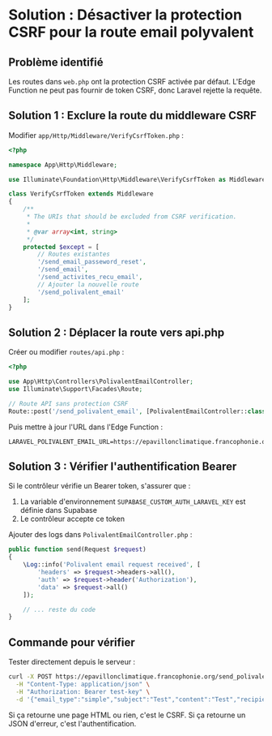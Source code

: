 # Solution : Désactiver la protection CSRF pour la route email polyvalent

## Problème identifié
Les routes dans `web.php` ont la protection CSRF activée par défaut. L'Edge Function ne peut pas fournir de token CSRF, donc Laravel rejette la requête.

## Solution 1 : Exclure la route du middleware CSRF

Modifier `app/Http/Middleware/VerifyCsrfToken.php` :

```php
<?php

namespace App\Http\Middleware;

use Illuminate\Foundation\Http\Middleware\VerifyCsrfToken as Middleware;

class VerifyCsrfToken extends Middleware
{
    /**
     * The URIs that should be excluded from CSRF verification.
     *
     * @var array<int, string>
     */
    protected $except = [
        // Routes existantes
        '/send_email_passeword_reset',
        '/send_email',
        '/send_activites_recu_email',
        // Ajouter la nouvelle route
        '/send_polivalent_email'
    ];
}
```

## Solution 2 : Déplacer la route vers api.php

Créer ou modifier `routes/api.php` :

```php
<?php

use App\Http\Controllers\PolivalentEmailController;
use Illuminate\Support\Facades\Route;

// Route API sans protection CSRF
Route::post('/send_polivalent_email', [PolivalentEmailController::class, 'send']);
```

Puis mettre à jour l'URL dans l'Edge Function :
```
LARAVEL_POLIVALENT_EMAIL_URL=https://epavillonclimatique.francophonie.org/api/send_polivalent_email
```

## Solution 3 : Vérifier l'authentification Bearer

Si le contrôleur vérifie un Bearer token, s'assurer que :

1. La variable d'environnement `SUPABASE_CUSTOM_AUTH_LARAVEL_KEY` est définie dans Supabase
2. Le contrôleur accepte ce token

Ajouter des logs dans `PolivalentEmailController.php` :

```php
public function send(Request $request)
{
    \Log::info('Polivalent email request received', [
        'headers' => $request->headers->all(),
        'auth' => $request->header('Authorization'),
        'data' => $request->all()
    ]);

    // ... reste du code
}
```

## Commande pour vérifier

Tester directement depuis le serveur :

```bash
curl -X POST https://epavillonclimatique.francophonie.org/send_polivalent_email \
  -H "Content-Type: application/json" \
  -H "Authorization: Bearer test-key" \
  -d '{"email_type":"simple","subject":"Test","content":"Test","recipients":{"to":["test@example.com"]}}'
```

Si ça retourne une page HTML ou rien, c'est le CSRF. Si ça retourne un JSON d'erreur, c'est l'authentification.